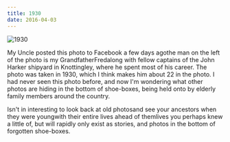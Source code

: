 ```yaml
---
title: 1930
date: 2016-04-03
---
```


![1930](https://source.unsplash.com/7QCBakMyDCE/1600x900)

My Uncle posted this photo to Facebook a few days agothe man on the left of the photo is my GrandfatherFredalong with fellow captains of the John Harker shipyard in Knottingley, where he spent most of his career. The photo was taken in 1930, which I think makes him about 22 in the photo. I had never seen this photo before, and now I'm wondering what other photos are hiding in the bottom of shoe-boxes, being held onto by elderly family members around the country.

Isn't in interesting to look back at old photosand see your ancestors when they were youngwith their entire lives ahead of themlives you perhaps knew a little of, but will rapidly only exist as stories, and photos in the bottom of forgotten shoe-boxes.